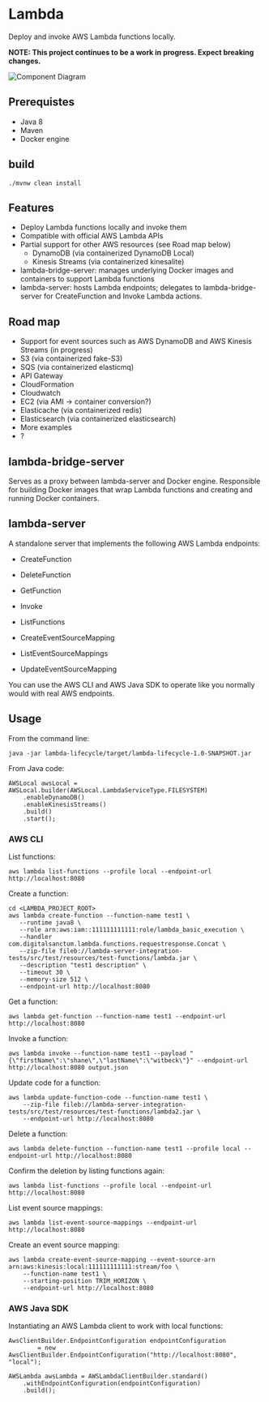 
# Lambda

Deploy and invoke AWS Lambda functions locally.

**NOTE: This project continues to be a work in progress. Expect breaking changes.**


![Component Diagram](etc/images/component_diagram.png?raw=true "Component Diagram")


## Prerequistes

- Java 8
- Maven
- Docker engine

## build

    ./mvnw clean install
    
## Features
- Deploy Lambda functions locally and invoke them
- Compatible with official AWS Lambda APIs
- Partial support for other AWS resources (see Road map below)
    - DynamoDB (via containerized DynamoDB Local)
    - Kinesis Streams (via containerized kinesalite) 
- lambda-bridge-server: manages underlying Docker images and containers to support Lambda functions
- lambda-server: hosts Lambda endpoints; delegates to lambda-bridge-server for CreateFunction and Invoke Lambda actions. 


## Road map

- Support for event sources such as AWS DynamoDB and AWS Kinesis Streams (in progress)
- S3 (via containerized fake-S3)
- SQS (via containerized elasticmq)
- API Gateway
- CloudFormation
- Cloudwatch
- EC2 (via AMI -> container conversion?)
- Elasticache (via containerized redis)
- Elasticsearch (via containerized elasticsearch)
- More examples
- ?


## lambda-bridge-server

Serves as a proxy between lambda-server and Docker engine. Responsible for building Docker images that wrap Lambda functions 
and creating and running Docker containers.

## lambda-server

A standalone server that implements the following AWS Lambda endpoints:

- CreateFunction
- DeleteFunction
- GetFunction
- Invoke
- ListFunctions

- CreateEventSourceMapping
- ListEventSourceMappings
- UpdateEventSourceMapping


You can use the AWS CLI and AWS Java SDK to operate like you normally would with real AWS endpoints.

## Usage

From the command line:

    java -jar lambda-lifecycle/target/lambda-lifecycle-1.0-SNAPSHOT.jar
    
From Java code:
    
    AWSLocal awsLocal = AWSLocal.builder(AWSLocal.LambdaServiceType.FILESYSTEM)
        .enableDynamoDB()
        .enableKinesisStreams()
        .build()
        .start();    

### AWS CLI
    
List functions:
    
    aws lambda list-functions --profile local --endpoint-url http://localhost:8080
       
Create a function:       
       
    cd <LAMBDA_PROJECT_ROOT>       
    aws lambda create-function --function-name test1 \
       --runtime java8 \
       --role arn:aws:iam::111111111111:role/lambda_basic_execution \
       --handler com.digitalsanctum.lambda.functions.requestresponse.Concat \
       --zip-file fileb://lambda-server-integration-tests/src/test/resources/test-functions/lambda.jar \
       --description "test1 description" \
       --timeout 30 \
       --memory-size 512 \
       --endpoint-url http://localhost:8080
                  
Get a function:       
    
    aws lambda get-function --function-name test1 --endpoint-url http://localhost:8080    
    
Invoke a function:    
    
    aws lambda invoke --function-name test1 --payload "{\"firstName\":\"shane\",\"lastName\":\"witbeck\"}" --endpoint-url http://localhost:8080 output.json    
                
Update code for a function:

    aws lambda update-function-code --function-name test1 \
        --zip-file fileb://lambda-server-integration-tests/src/test/resources/test-functions/lambda2.jar \
        --endpoint-url http://localhost:8080            
    
Delete a function:

    aws lambda delete-function --function-name test1 --profile local --endpoint-url http://localhost:8080
    
Confirm the deletion by listing functions again:

    aws lambda list-functions --profile local --endpoint-url http://localhost:8080   
    
    
List event source mappings:
    
    aws lambda list-event-source-mappings --endpoint-url http://localhost:8080
    
    
Create an event source mapping:
                          
    aws lambda create-event-source-mapping --event-source-arn arn:aws:kinesis:local:111111111111:stream/foo \
        --function-name test1 \
        --starting-position TRIM_HORIZON \
        --endpoint-url http://localhost:8080
    
    
### AWS Java SDK
    
Instantiating an AWS Lambda client to work with local functions:    
    
    AwsClientBuilder.EndpointConfiguration endpointConfiguration 
            = new AwsClientBuilder.EndpointConfiguration("http://localhost:8080", "local");
            
    AWSLambda awsLambda = AWSLambdaClientBuilder.standard()
        .withEndpointConfiguration(endpointConfiguration)
        .build();
    
        
        
